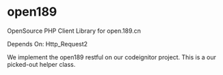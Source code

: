 open189
=======

OpenSource PHP Client Library for open.189.cn 


Depends On:
Http_Request2


We implement the open189 restful on our codeignitor project. This is a our picked-out helper class. 

